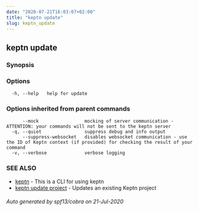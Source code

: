 ```yaml
---
date: "2020-07-21T16:03:07+02:00"
title: "keptn update"
slug: keptn_update
---
```

## keptn update



### Synopsis



### Options

```
  -h, --help   help for update
```

### Options inherited from parent commands

```
      --mock                 mocking of server communication - ATTENTION: your commands will not be sent to the keptn server
  -q, --quiet                suppress debug and info output
      --suppress-websocket   disables websocket communication - use the ID of Keptn context (if provided) for checking the result of your command
  -v, --verbose              verbose logging
```

### SEE ALSO

* [keptn](../keptn/)	 - This is a CLI for using keptn
* [keptn update project](../keptn_update_project/)	 - Updates an existing Keptn project

###### Auto generated by spf13/cobra on 21-Jul-2020
